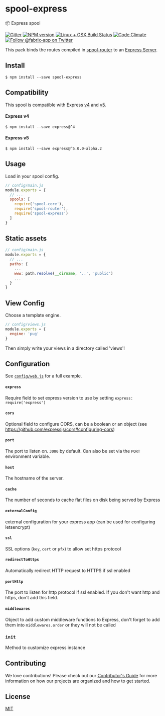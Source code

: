 # spool-express
:package: Express spool

[![Gitter][gitter-image]][gitter-url]
[![NPM version][npm-image]][npm-url]
[![Linux + OSX Build Status][ci-image]][ci-url]
[![Code Climate][codeclimate-image]][codeclimate-url]
[![Follow @fabrix-app on Twitter][twitter-image]][twitter-url]

This pack binds the routes compiled in [spool-router](https://github.com/fabrix-app/spool-router)
to an [Express Server](http://expressjs.com/en/api.html). 

## Install

```
$ npm install --save spool-express
```

## Compatibility

This spool is compatible with Express [v4](http://expressjs.com/en/4x/api.html) and [v5](https://github.com/expressjs/express/tree/5.0).

#### Express v4

```
$ npm install --save express@^4
```

#### Express v5

```
$ npm install --save express@^5.0.0-alpha.2
```

## Usage
Load in your spool config.

```js
// config/main.js
module.exports = {
  // ...
  spools: [
    require('spool-core'),
    require('spool-router'),
    require('spool-express')
  ]
}
```

## Static assets
```js
// config/main.js
module.exports = {
  // ...
  paths: {
    ...
    www: path.resolve(__dirname, '..', 'public')
    ...
  }
}
```

## View Config
Choose a template engine.

```js
// config/views.js
module.exports = {
  engine: 'pug'
}
```

Then simply write your views in a directory called 'views'!

## Configuration

See [`config/web.js`](https://github.com/fabrix-app/spool-express/blob/master/archetype/config/web.js) for a full example.

#### `express`
Require field to set express version to use by setting `express: require('express')`

#### `cors`
Optional field to configure CORS, can be a boolean or an object (see https://github.com/expressjs/cors#configuring-cors)

#### `port`
The port to listen on. `3000` by default. Can also be set via the `PORT` environment variable.

#### `host`
The hostname of the server.

#### `cache`
The number of seconds to cache flat files on disk being served by Express

#### `externalConfig`
external configuration for your express app (can be used for configuring letsencrypt)

#### `ssl`
SSL options (`key`, `cert` or `pfx`) to allow set https protocol

#### `redirectToHttps`
Automatically redirect HTTP request to HTTPS if ssl enabled

#### `portHttp`
The port to listen for http protocol if ssl enabled. If you don't want http and https, don't add this field.

#### `middlewares`
Object to add custom middleware functions to Express, don't forget to add them into `middlewares.order` or they will not be called

### `init`
Method to customize express instance

## Contributing
We love contributions! Please check out our [Contributor's Guide](https://github.com/fabrix-app/fabrix/blob/master/.github/CONTRIBUTING.md) for more
information on how our projects are organized and how to get started.

## License
[MIT](https://github.com/fabrix-app/spool-express/blob/master/LICENSE)

[fabrix-image]: http://i.imgur.com/zfT2NEv.png
[fabrix-url]: http://fabrix.app
[npm-image]: https://img.shields.io/npm/v/spool-express.svg?style=flat-square
[npm-url]: https://npmjs.org/package/spool-express
[ci-image]: https://img.shields.io/travis/fabrix-app/spool-express.svg?style=flat-square&label=Linux%20/%20OSX
[ci-url]: https://travis-ci.org/fabrix-app/spool-express
[codeclimate-image]: https://img.shields.io/codeclimate/github/fabrix-app/spool-express.svg?style=flat-square
[codeclimate-url]: https://codeclimate.com/github/fabrix-app/spool-express
[gitter-image]: http://img.shields.io/badge/+%20GITTER-JOIN%20CHAT%20%E2%86%92-1DCE73.svg?style=flat-square
[gitter-url]: https://gitter.im/fabrix-app/fabrix
[twitter-image]: https://img.shields.io/twitter/follow/fabrix-app.svg?style=social
[twitter-url]: https://twitter.com/fabrix-app

